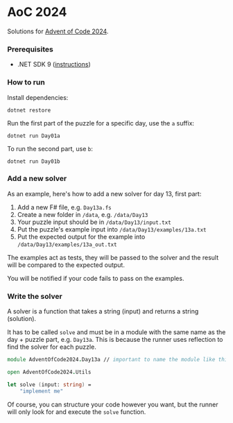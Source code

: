 # AoC 2024

Solutions for [Advent of Code 2024](https://adventofcode.com/2024).

### Prerequisites

- .NET SDK 9 ([instructions](https://dotnet.microsoft.com/en-us/download))

### How to run

Install dependencies:

```shell
dotnet restore
```

Run the first part of the puzzle for a specific day, use the `a` suffix:

```shell
dotnet run Day01a
```

To run the second part, use `b`:

```shell
dotnet run Day01b
```

### Add a new solver

As an example, here's how to add a new solver for day 13, first part:

1. Add a new F# file, e.g. `Day13a.fs`
2. Create a new folder in `/data`, e.g. `/data/Day13`
3. Your puzzle input should be in `/data/Day13/input.txt`
4. Put the puzzle's example input into `/data/Day13/examples/13a.txt`
5. Put the expected output for the example into `/data/Day13/examples/13a_out.txt`

The examples act as tests, they will be passed to the solver and the result will be compared to the expected output.

You will be notified if your code fails to pass on the examples.

### Write the solver

A solver is a function that takes a string (input) and returns a string (solution).

It has to be called `solve` and must be in a module with the same name as the day + puzzle part, e.g. `Day13a`. This is because the runner uses reflection to find the solver for each puzzle.

```fsharp
module AdventOfCode2024.Day13a // important to name the module like this, so it can be executed with `dotnet run Day13a`

open AdventOfCode2024.Utils

let solve (input: string) =
    "implement me"
```

Of course, you can structure your code however you want, but the runner will only look for and execute the `solve` function.
